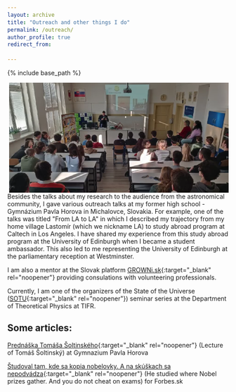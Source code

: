 ```yaml
---
layout: archive
title: "Outreach and other things I do"
permalink: /outreach/
author_profile: true
redirect_from:

---
```


{% include base_path %}

<img align="right" src="/images/gph_outreachtalk.png" alt="My Image" width="500" height="250">

Besides the talks about my research to the audience from the astronomical community, I gave various outreach talks at my former high school - Gymnázium Pavla Horova in Michalovce, Slovakia. For example, one of the talks was titled "From LA to LA" in which I described my trajectory from my home village Lastomír (which we nickname LA) to study abroad program at Caltech in Los Angeles. I have shared my experience from this study abroad program at the University of Edinburgh when I became a student ambassador. This also led to me representing the University of Edinburgh at the parliamentary reception at Westminster.

I am also a mentor at the Slovak platform [GROWNi.sk](https://growni.sk/mentor/tomas-soltinsky?interests=V%25C3%25BDber%2520univerzity&page=3){:target="_blank" rel="noopener"} providing consulations with volunteering professionals.

Currently, I am one of the organizers of the State of the Universe ([SOTU](https://theory.tifr.res.in/~sotu/){:target="_blank" rel="noopener"}) seminar series at the Department of Theoretical Physics at TIFR.

## Some articles:

[Prednáška Tomáša Šoltinského](https://www.gphmi.sk/2019/07/prednaska-tomasa-soltinskeho/){:target="_blank" rel="noopener"} (Lecture of Tomáš Šoltinský) at Gymnazium Pavla Horova

[Študoval tam, kde sa kopia nobelovky. A na skúškach sa nepodvádza](https://www.forbes.sk/studoval-tam-kde-sa-kopia-nobelovky-na-skuskach-sa-nepodvadza/){:target="_blank" rel="noopener"} (He studied where Nobel prizes gather. And you do not cheat on exams) for Forbes.sk
